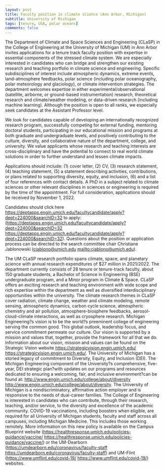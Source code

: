 ```yaml
---
layout: post
title: Faculty position in climate science (Ann Arbor, Michigan)
subtitle: University of Michigan
tags: [tenure, USA, polar oceans]
comments: false
---
```

The Department of Climate and Space Sciences and Engineering (CLaSP) in the College of Engineering at the University of Michigan (UM) in Ann Arbor invites applications for a tenure track faculty position with expertise in essential components of the stressed climate system. We are especially interested in candidates who can bridge and strengthen our existing research and teaching portfolio in climate science and engineering. Specific subdisciplines of interest include atmospheric dynamics, extreme events, land-atmosphere feedbacks, polar science (including polar oceanography, polar meteorology and glaciology), or climate intervention strategies. The  department welcomes expertise in either experimental/observational (satellite, airborne, or ground-based instrumentation) research, theoretical research and climate/weather modeling, or data-driven research (including machine learning). Although the position is open to all ranks, we especially seek candidates at the Assistant Professor level.

We look for candidates capable of developing an internationally recognized research program, successfully competing for external funding, mentoring doctoral students, participating in our educational mission and programs at both graduate and undergraduate levels, and positively contributing to the culture, diversity, and collaborative nature of the department, college, and university. We value applicants whose research and teaching interests are cross-disciplinary and have the potential to connect to real world climate solutions in order to further understand and lessen climate impacts.

Applications should include: (1) cover letter, (2) CV, (3) research statement, (4) teaching statement, (5) a statement describing activities, contributions, or plans related to supporting diversity, equity, and inclusion, (6) and a list of four references with contact details. A PhD in a subject related to climate sciences or other relevant disciplines in sciences or engineering is required by the time of the appointment. For full consideration, applications should be received by November 1, 2022.

Candidates should click here <https://deptapps.engin.umich.edu/facultycandidate/apply?dept=224000&searchID=32> to apply:  (https://deptapps.engin.umich.edu/facultycandidate/apply?dept=224000&searchID=32 <https://deptapps.engin.umich.edu/facultycandidate/apply?dept=224000&searchID=32>).
Questions about the position or application process can be directed to the search committee chair Christiane Jablonowski (cjablono@umich.edu <mailto:cjablono@umich.edu>).

The UM CLaSP research portfolio spans climate, space, and planetary science with annual research expenditures of $27 million in 2021/2022. The department currently consists of 28 tenure or tenure-track faculty, about 150 graduate students, a Bachelor of Science in Engineering (BSE) undergraduate program, and a Minor program in Climate & Space. CLaSP offers an exciting research and teaching environment with wide scope and rich expertise within the department as well as diversified interdisciplinary opportunities within the university. The climate research themes in CLaSP cover radiation, climate change, weather and climate modeling, remote sensing, atmospheric dynamics, carbon cycle science, atmospheric chemistry and air pollution, atmosphere-biosphere feedbacks, aerosol-cloud-climate interactions, as well as cryosphere research.
Michigan Engineering?s vision is to be the world?s preeminent college of engineering serving the common good. This global outlook, leadership focus, and service commitment permeate our culture. Our vision is supported by a mission and values that, together, provide the framework for all that we do.  Information about our vision, mission and values can be found on the Strategic Vision website https://strategicvision.engin.umich.edu/ <https://strategicvision.engin.umich.edu/>.
The University of Michigan has a storied legacy of commitment to Diversity, Equity, and Inclusion (DEI). The Michigan Engineering component of the University?s comprehensive, five-year, DEI strategic plan?with updates on our programs and resources dedicated to ensuring a welcoming, fair, and inclusive environment?can be found at: http://www.engin.umich.edu/college/about/diversity <http://www.engin.umich.edu/college/about/diversity>.
The University of Michigan is a nondiscriminatory, affirmative action employer and is responsive to the needs of dual-career families. The College of Engineering is interested in candidates who can contribute, through their research, teaching, and/or service, to the diversity and excellence of the academic community.
COVID-19 vaccinations, including boosters when eligible, are required for all University of Michigan students, faculty and staff across all campuses, including Michigan Medicine.  This includes those working remotely.   More information on this new policy is available on the Campus Blueprint website (https://healthresponse.umich.edu/policies-guidance/vaccine/ <https://healthresponse.umich.edu/policies-guidance/vaccine/>) or the UM-Dearborn (https://umdearborn.edu/coronavirus/faculty-staff <https://umdearborn.edu/coronavirus/faculty-staff>) and UM-Flint (https://www.umflint.edu/covid-19/ <https://www.umflint.edu/covid-19/>) websites.
